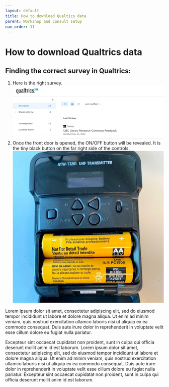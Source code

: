 ```yaml
---
layout: default
title: How to download Qualtics data
parent: Workshop and consult setup
nav_order: 11
---
```


# How to download Qualtrics data
## Finding the correct survey in Qualtrics:
1. Here is the right survey.
![](../../assets/images/selectingcorrectsurvey.png)
2. Once the front door is opened, the ON/OFF button will be revealed. It is the tiny black button on the far right side of the controls.
![](../../assets/images/lapelmicinternalbuttons.jpg)

Lorem ipsum dolor sit amet, consectetur adipiscing elit, sed do eiusmod tempor incididunt ut labore et dolore magna aliqua. Ut enim ad minim veniam, quis nostrud exercitation ullamco laboris nisi ut aliquip ex ea commodo consequat. Duis aute irure dolor in reprehenderit in voluptate velit esse cillum dolore eu fugiat nulla pariatur.     

Excepteur sint occaecat cupidatat non proident, sunt in culpa qui officia deserunt mollit anim id est laborum.  Lorem ipsum dolor sit amet, consectetur adipiscing elit, sed do eiusmod tempor incididunt ut labore et dolore magna aliqua. Ut enim ad minim veniam, quis nostrud exercitation ullamco laboris nisi ut aliquip ex ea commodo consequat. Duis aute irure dolor in reprehenderit in voluptate velit esse cillum dolore eu fugiat nulla pariatur. Excepteur sint occaecat cupidatat non proident, sunt in culpa qui officia deserunt mollit anim id est laborum.
